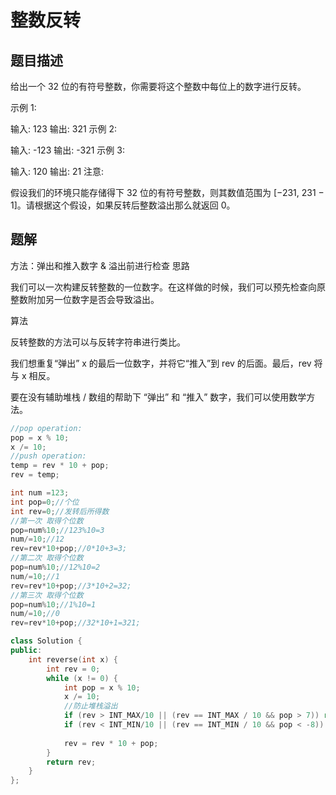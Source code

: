 # 整数反转

## 题目描述

给出一个 32 位的有符号整数，你需要将这个整数中每位上的数字进行反转。

示例 1:

输入: 123
输出: 321
 示例 2:

输入: -123
输出: -321
示例 3:

输入: 120
输出: 21
注意:

假设我们的环境只能存储得下 32 位的有符号整数，则其数值范围为 [−231,  231 − 1]。请根据这个假设，如果反转后整数溢出那么就返回 0。

## 题解

方法：弹出和推入数字 & 溢出前进行检查
思路

我们可以一次构建反转整数的一位数字。在这样做的时候，我们可以预先检查向原整数附加另一位数字是否会导致溢出。

算法

反转整数的方法可以与反转字符串进行类比。

我们想重复“弹出” x 的最后一位数字，并将它“推入”到 rev 的后面。最后，rev 将与 x 相反。

要在没有辅助堆栈 / 数组的帮助下 “弹出” 和 “推入” 数字，我们可以使用数学方法。

```c++
//pop operation:
pop = x % 10;
x /= 10;
//push operation:
temp = rev * 10 + pop;
rev = temp;
```





```c++
int num =123;
int pop=0;//个位
int rev=0;//发转后所得数
//第一次 取得个位数
pop=num%10;//123%10=3
num/=10;//12
rev=rev*10+pop;//0*10+3=3;
//第二次 取得个位数
pop=num%10;//12%10=2
num/=10;//1
rev=rev*10+pop;//3*10+2=32;
//第三次 取得个位数
pop=num%10;//1%10=1
num/=10;//0
rev=rev*10+pop;//32*10+1=321;


```

```c++
class Solution {
public:
    int reverse(int x) {
        int rev = 0;
        while (x != 0) {
            int pop = x % 10;
            x /= 10;
            //防止堆栈溢出
            if (rev > INT_MAX/10 || (rev == INT_MAX / 10 && pop > 7)) return 0;
            if (rev < INT_MIN/10 || (rev == INT_MIN / 10 && pop < -8)) return 0;
            
            rev = rev * 10 + pop;
        }
        return rev;
    }
};
```

